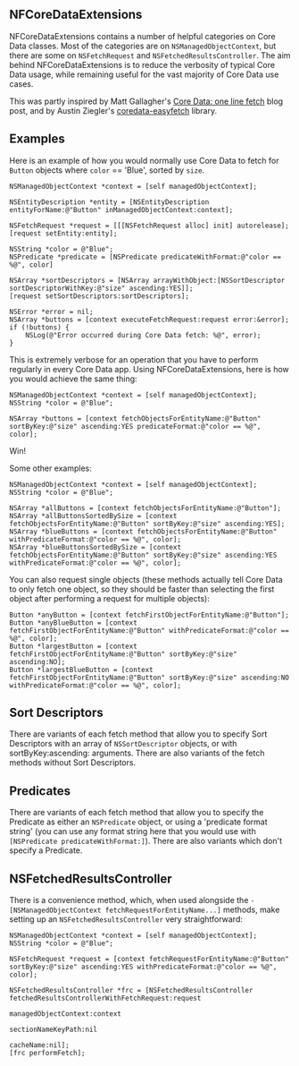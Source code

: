 NFCoreDataExtensions
--------

NFCoreDataExtensions contains a number of helpful categories on Core Data classes. Most of the categories are on `NSManagedObjectContext`, but there are some on `NSFetchRequest` and `NSFetchedResultsController`. The aim behind NFCoreDataExtensions is to reduce the verbosity of typical Core Data usage, while remaining useful for the vast majority of Core Data use cases.

This was partly inspired by Matt Gallagher's [Core Data: one line fetch](http://cocoawithlove.com/2008/03/core-data-one-line-fetch.html) blog post, and by Austin Ziegler's [coredata-easyfetch](https://github.com/halostatue/coredata-easyfetch) library.


Examples
--------

Here is an example of how you would normally use Core Data to fetch for `Button` objects where `color` == 'Blue', sorted by `size`.

	NSManagedObjectContext *context = [self managedObjectContext];
	
	NSEntityDescription *entity = [NSEntityDescription entityForName:@"Button" inManagedObjectContext:context];

	NSFetchRequest *request = [[[NSFetchRequest alloc] init] autorelease];
	[request setEntity:entity];
	
	NSString *color = @"Blue";
	NSPredicate *predicate = [NSPredicate predicateWithFormat:@"color == %@", color]
	
	NSArray *sortDescriptors = [NSArray arrayWithObject:[NSSortDescriptor sortDescriptorWithKey:@"size" ascending:YES]];
	[request setSortDescriptors:sortDescriptors];
	
	NSError *error = nil;
	NSArray *buttons = [context executeFetchRequest:request error:&error];
	if (!buttons) {
		NSLog(@"Error occurred during Core Data fetch: %@", error);
	}
	
This is extremely verbose for an operation that you have to perform regularly in every Core Data app. Using NFCoreDataExtensions, here is how you would achieve the same thing:

	NSManagedObjectContext *context = [self managedObjectContext];
	NSString *color = @"Blue";
	
	NSArray *buttons = [context fetchObjectsForEntityName:@"Button" sortByKey:@"size" ascending:YES predicateFormat:@"color == %@", color];
	
Win!

Some other examples:

	NSManagedObjectContext *context = [self managedObjectContext];
	NSString *color = @"Blue";

	NSArray *allButtons = [context fetchObjectsForEntityName:@"Button"];
	NSArray *allButtonsSortedBySize = [context fetchObjectsForEntityName:@"Button" sortByKey:@"size" ascending:YES];
	NSArray *blueButtons = [context fetchObjectsForEntityName:@"Button" withPredicateFormat:@"color == %@", color];
	NSArray *blueButtonsSortedBySize = [context fetchObjectsForEntityName:@"Button" sortByKey:@"size" ascending:YES withPredicateFormat:@"color == %@", color];

You can also request single objects (these methods actually tell Core Data to only fetch one object, so they should be faster than selecting the first object after performing a request for multiple objects):

	Button *anyButton = [context fetchFirstObjectForEntityName:@"Button"];
	Button *anyBlueButton = [context fetchFirstObjectForEntityName:@"Button" withPredicateFormat:@"color == %@", color];
	Button *largestButton = [context fetchFirstObjectForEntityName:@"Button" sortByKey:@"size" ascending:NO];
	Button *largestBlueButton = [context fetchFirstObjectForEntityName:@"Button" sortByKey:@"size" ascending:NO withPredicateFormat:@"color == %@", color];
	
Sort Descriptors
-----

There are variants of each fetch method that allow you to specify Sort Descriptors with an array of `NSSortDescriptor` objects, or with sortByKey:ascending: arguments. There are also variants of the fetch methods without Sort Descriptors.

Predicates
-----

There are variants of each fetch method that allow you to specify the Predicate as either an `NSPredicate` object, or using a 'predicate format string' (you can use any format string here that you would use with `[NSPredicate predicateWithFormat:]`). There are also variants which don't specify a Predicate.

NSFetchedResultsController
-----

There is a convenience method, which, when used alongside the `-[NSManagedObjectContext fetchRequestForEntityName...]` methods, make setting up an `NSFetchedResultsController` very straightforward:

	NSManagedObjectContext *context = [self managedObjectContext];
	NSString *color = @"Blue";

	NSFetchRequest *request = [context fetchRequestForEntityName:@"Button" sortByKey:@"size" ascending:YES withPredicateFormat:@"color == %@", color];
	
	NSFetchedResultsController *frc = [NSFetchedResultsController fetchedResultsControllerWithFetchRequest:request
	 																				  managedObjectContext:context
																						sectionNameKeyPath:nil
																								 cacheName:nil];
	[frc performFetch];

